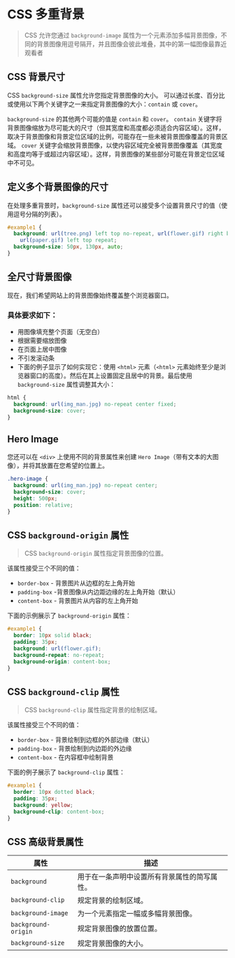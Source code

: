 # CSS 多重背景
> CSS 允许您通过 `background-image` 属性为一个元素添加多幅背景图像，不同的背景图像用逗号隔开，并且图像会彼此堆叠，其中的第一幅图像最靠近观看者

## CSS 背景尺寸
CSS `background-size` 属性允许您指定背景图像的大小。
可以通过长度、百分比或使用以下两个关键字之一来指定背景图像的大小：`contain` 或 `cover`。

`background-size` 的其他两个可能的值是 `contain` 和 `cover`。
`contain` 关键字将背景图像缩放为尽可能大的尺寸（但其宽度和高度都必须适合内容区域）。这样，取决于背景图像和背景定位区域的比例，可能存在一些未被背景图像覆盖的背景区域。
`cover` 关键字会缩放背景图像，以使内容区域完全被背景图像覆盖（其宽度和高度均等于或超过内容区域）。这样，背景图像的某些部分可能在背景定位区域中不可见。

## 定义多个背景图像的尺寸
在处理多重背景时，`background-size` 属性还可以接受多个设置背景尺寸的值（使用逗号分隔的列表）。
```css
#example1 {
  background: url(tree.png) left top no-repeat, url(flower.gif) right bottom no-repeat, 
  	url(paper.gif) left top repeat;
  background-size: 50px, 130px, auto;
}
```
## 全尺寸背景图像
现在，我们希望网站上的背景图像始终覆盖整个浏览器窗口。

### 具体要求如下：

- 用图像填充整个页面（无空白）
- 根据需要缩放图像
- 在页面上居中图像
- 不引发滚动条
- 下面的例子显示了如何实现它：使用 `<html>` 元素（`<html>` 元素始终至少是浏览器窗口的高度）。然后在其上设置固定且居中的背景。最后使用 `background-size` 属性调整其大小：
```css
html {
  background: url(img_man.jpg) no-repeat center fixed; 
  background-size: cover;
}
```
## Hero Image
您还可以在 `<div>` 上使用不同的背景属性来创建 `Hero Image`（带有文本的大图像），并将其放置在您希望的位置上。
```css
.hero-image {
  background: url(img_man.jpg) no-repeat center; 
  background-size: cover;
  height: 500px;
  position: relative;
}
```

## CSS `background-origin` 属性
> CSS `background-origin` 属性指定背景图像的位置。

该属性接受三个不同的值：

- `border-box` - 背景图片从边框的左上角开始
- `padding-box` -背景图像从内边距边缘的左上角开始（默认）
- `content-box` - 背景图片从内容的左上角开始

下面的示例展示了 `background-origin` 属性：
```css
#example1 {
  border: 10px solid black;
  padding: 35px;
  background: url(flower.gif);
  background-repeat: no-repeat;
  background-origin: content-box;
}
```

## CSS `background-clip` 属性
> CSS `background-clip` 属性指定背景的绘制区域。

该属性接受三个不同的值：

- `border-box` - 背景绘制到边框的外部边缘（默认）
- `padding-box` - 背景绘制到内边距的外边缘
- `content-box` - 在内容框中绘制背景

下面的例子展示了 `background-clip` 属性：
```css
#example1 {
  border: 10px dotted black;
  padding: 35px;
  background: yellow;
  background-clip: content-box;
}
```

## CSS 高级背景属性
属性|描述
-|-
`background`|用于在一条声明中设置所有背景属性的简写属性。
`background-clip`|规定背景的绘制区域。
`background-image`|为一个元素指定一幅或多幅背景图像。
`background-origin`|规定背景图像的放置位置。
`background-size`|规定背景图像的大小。
